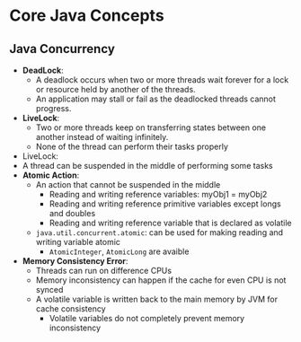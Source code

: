 # Core Java Concepts

## Java Concurrency
- **DeadLock**: 
  - A deadlock occurs when two or more threads wait forever for a lock or resource held by another of the threads.
  - An application may stall or fail as the deadlocked threads cannot progress.
- **LiveLock**: 
  - Two or more threads keep on transferring states between one another instead of waiting infinitely.
  - None of the thread can perform their tasks properly 
- LiveLock: 
- A thread can be suspended in the middle of performing some tasks
- **Atomic Action**: 
    - An action that cannot be suspended in the middle
        - Reading and writing reference variables: myObj1 = myObj2
        - Reading and writing reference primitive variables except longs and doubles
        - Reading and writing reference variable that is declared as volatile
    - `java.util.concurrent.atomic`: can be used for making reading and writing variable atomic
        - `AtomicInteger`, `AtomicLong` are avaible
- **Memory Consistency Error**: 
    - Threads can run on difference CPUs
    - Memory inconsistency can happen if the cache for even CPU is not synced
    - A volatile variable is written back to the main memory by JVM for cache consistency
        - Volatile variables do not completely prevent memory inconsistency 
    
    
